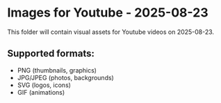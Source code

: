 # Images for Youtube - 2025-08-23

This folder will contain visual assets for Youtube videos on 2025-08-23.

## Supported formats:
- PNG (thumbnails, graphics)
- JPG/JPEG (photos, backgrounds)
- SVG (logos, icons)
- GIF (animations)
